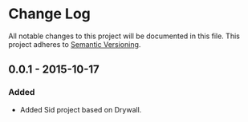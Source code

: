 # Change Log
All notable changes to this project will be documented in this file.
This project adheres to [Semantic Versioning](http://semver.org/).

## 0.0.1 - 2015-10-17
### Added
- Added Sid project based on Drywall.

[unreleased]: https://github.com/sbignell/sid/compare/v0.0.1...HEAD
[0.0.2]: https://github.com/sbignell/sid/compare/v0.0.1...v0.0.2